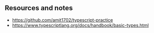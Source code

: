 ## Resources and notes

* <https://github.com/amit1702/typescript-practice>
* <https://www.typescriptlang.org/docs/handbook/basic-types.html> 
